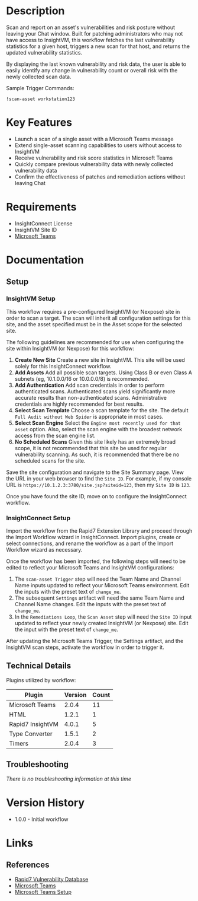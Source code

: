 # Description

Scan and report on an asset's vulnerabilities and risk posture without leaving your Chat window. Built for patching administrators who may not have access to InsightVM, this workflow fetches the last vulnerability statistics for a given host, triggers a new scan for that host, and returns the updated vulnerability statistics. 

By displaying the last known vulnerability and risk data, the user is able to easily identify any change in vulnerability count or overall risk with the newly collected scan data.

Sample Trigger Commands:

`!scan-asset workstation123`

# Key Features

* Launch a scan of a single asset with a Microsoft Teams message
* Extend single-asset scanning capabilities to users without access to InsightVM
* Receive vulnerability and risk score statistics in Microsoft Teams
* Quickly compare previous vulnerability data with newly collected vulnerability data
* Confirm the effectiveness of patches and remediation actions without leaving Chat

# Requirements

* InsightConnect License
* InsightVM Site ID
* [Microsoft Teams](https://insightconnect.help.rapid7.com/docs/microsoft-teams)

# Documentation

## Setup

### InsightVM Setup

This workflow requires a pre-configured InsightVM (or Nexpose) site in order to scan a target. The scan will inherit all configuration settings for this site, and the asset specified must be in the Asset scope for the selected site.

The following guidelines are recommended for use when configuring the site within InsightVM (or Nexpose) for this workflow:

1. **Create New Site** Create a new site in InsightVM. This site will be used solely for this InsightConnect workflow.
2. **Add Assets** Add all possible scan targets. Using Class B or even Class A subnets (eg, 10.1.0.0/16 or 10.0.0.0/8) is recommended.
3. **Add Authentication** Add scan credentials in order to perform authenticated scans. Authenticated scans yield significantly more accurate results than non-authenticated scans. Administrative credentials are highly recommended for best results.
4. **Select Scan Template** Choose a scan template for the site. The default `Full Audit without Web Spider` is appropriate in most cases.
5. **Select Scan Engine** Select the `Engine most recently used for that asset` option. Also, select the scan engine with the broadest network access from the scan engine list.
6. **No Scheduled Scans** Given this site likely has an extremely broad scope, it is not recommended that this site be used for regular vulnerability scanning. As such, it is recommended that there be no scheduled scans for the site.

Save the site configuration and navigate to the Site Summary page. View the URL in your web browser to find the `Site ID`. For example, if my console URL is `https://10.1.2.3:3780/site.jsp?siteid=123`, then my `Site ID` is `123`.

Once you have found the site ID, move on to configure the InsightConnect workflow.

### InsightConnect Setup

Import the workflow from the Rapid7 Extension Library and proceed through the Import Workflow wizard in InsightConnect. Import plugins, create or select connections, and rename the workflow as a part of the Import Workflow wizard as necessary.

Once the workflow has been imported, the following steps will need to be edited to reflect your Microsoft Teams and InsightVM configurations:

1. The `scan-asset Trigger` step will need the Team Name and Channel Name inputs updated to reflect your Microsoft Teams environment. Edit the inputs with the preset text of `change_me`.
2. The subsequent `Settings` artifact will need the same Team Name and Channel Name changes. Edit the inputs with the preset text of `change_me`.
3. In the `Remediations Loop`, the `Scan Asset` step will need the `Site ID` input updated to reflect your newly created InsightVM (or Nexpose) site. Edit the input with the preset text of `change_me`.

After updating the Microsoft Teams Trigger, the Settings artifact, and the InsightVM scan steps, activate the workflow in order to trigger it.

## Technical Details

Plugins utilized by workflow:

|Plugin|Version|Count|
|----|----|--------|
|Microsoft Teams|2.0.4|11|
|HTML|1.2.1|1|
|Rapid7 InsightVM|4.0.1|5|
|Type Converter|1.5.1|2|
|Timers|2.0.4|3|

## Troubleshooting

_There is no troubleshooting information at this time_

# Version History

* 1.0.0 - Initial workflow

# Links

## References

* [Rapid7 Vulnerability Database](https://www.rapid7.com/db)
* [Microsoft Teams](https://teams.microsoft.com)
* [Microsoft Teams Setup](https://insightconnect.help.rapid7.com/docs/microsoft-teams)
